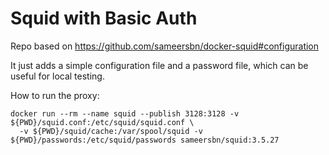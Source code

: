 # Squid with Basic Auth

Repo based on https://github.com/sameersbn/docker-squid#configuration

It just adds a simple configuration file and a password file, which can be useful for local testing.

How to run the proxy:

```
docker run --rm --name squid --publish 3128:3128 -v ${PWD}/squid.conf:/etc/squid/squid.conf \
  -v ${PWD}/squid/cache:/var/spool/squid -v ${PWD}/passwords:/etc/squid/passwords sameersbn/squid:3.5.27
```
